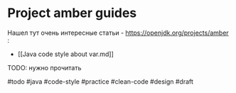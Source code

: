 # Project amber guides

Нашел тут очень интересные статьи - https://openjdk.org/projects/amber :
- [[Java code style about var.md]]

TODO: нужно прочитать

#todo #java #code-style #practice #clean-code #design
#draft